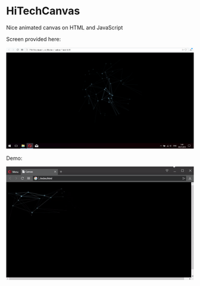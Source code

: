 # HiTechCanvas

Nice animated canvas on HTML and JavaScript

Screen provided here:

![alt text](https://raw.githubusercontent.com/akshinmustafayev/HiTechCanvas/master/screenshots/screen.png)

Demo:

![alt text](https://raw.githubusercontent.com/akshinmustafayev/HiTechCanvas/master/screenshots/demo.gif)
